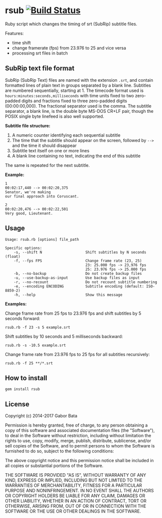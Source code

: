 rsub [![Build Status](https://travis-ci.org/gaborbata/rsub.svg?branch=master)](https://travis-ci.org/gaborbata/rsub)
====

Ruby script which changes the timing of srt (SubRip) subtitle files.

Features:

* time shift
* change framerate (fps) from 23.976 to 25 and vice versa
* processing srt files in batch

SubRip text file format
-----------------------
SubRip (SubRip Text) files are named with the extension `.srt`, and contain formatted lines of plain text in groups separated by a blank line.
Subtitles are numbered sequentially, starting at 1. The timecode format used is `hours:minutes:seconds,milliseconds` with time units fixed to two zero-padded digits and fractions fixed to three zero-padded digits (00:00:00,000).
The fractional separator used is the comma. The subtitle separator, a blank line, is the double byte MS-DOS CR+LF pair, though the POSIX single byte linefeed is also well supported.

**Subtitle file structure:**

1. A numeric counter identifying each sequential subtitle
2. The time that the subtitle should appear on the screen, followed by `-->` and the time it should disappear
3. Subtitle text itself on one or more lines
4. A blank line containing no text, indicating the end of this subtitle

The same is repeated for the next subtitle.

**Example:**

    1
    00:02:17,440 --> 00:02:20,375
    Senator, we're making
    our final approach into Coruscant.

    2
    00:02:20,476 --> 00:02:22,501
    Very good, Lieutenant.

Usage
-----

    Usage: rsub.rb [options] file_path

    Specific options:
        -s, --shift N                    Shift subtitles by N seconds (float)
        -f, --fps FPS                    Change frame rate (23, 25)
                                         23: 25.000 fps -> 23,976 fps
                                         25: 23.976 fps -> 25.000 fps
        -b, --no-backup                  Do not create backup files
        -u, --use-backup-as-input        Use backup files as input
        -r, --no-recount                 Do not recount subtitle numbering
        -e, --encoding ENCODING          Subtitle encoding (default: ISO-8859-2)
        -h, --help                       Show this message

**Examples:**

Change frame rate from 25 fps to 23.976 fps and shift subtitles by 5 seconds forward:

    rsub.rb -f 23 -s 5 example.srt

Shift subtitles by 10 seconds and 5 milliseconds backward:

    rsub.rb -s -10.5 example.srt

Change frame rate from 23.976 fps to 25 fps for all subtitles recursively:

    rsub.rb -f 25 **/*.srt

How to install
--------------

    gem install rsub

License
-------
Copyright (c) 2014-2017 Gabor Bata

Permission is hereby granted, free of charge, to any person obtaining a copy of this software and associated documentation files (the "Software"), to deal in the Software without restriction, including without limitation the rights to use, copy, modify, merge, publish, distribute, sublicense, and/or sell copies of the Software, and to permit persons to whom the Software is furnished to do so, subject to the following conditions:

The above copyright notice and this permission notice shall be included in all copies or substantial portions of the Software.

THE SOFTWARE IS PROVIDED "AS IS", WITHOUT WARRANTY OF ANY KIND, EXPRESS OR IMPLIED, INCLUDING BUT NOT LIMITED TO THE WARRANTIES OF MERCHANTABILITY, FITNESS FOR A PARTICULAR PURPOSE AND NONINFRINGEMENT. IN NO EVENT SHALL THE AUTHORS OR COPYRIGHT HOLDERS BE LIABLE FOR ANY CLAIM, DAMAGES OR OTHER LIABILITY, WHETHER IN AN ACTION OF CONTRACT, TORT OR OTHERWISE, ARISING FROM, OUT OF OR IN CONNECTION WITH THE SOFTWARE OR THE USE OR OTHER DEALINGS IN THE SOFTWARE.
